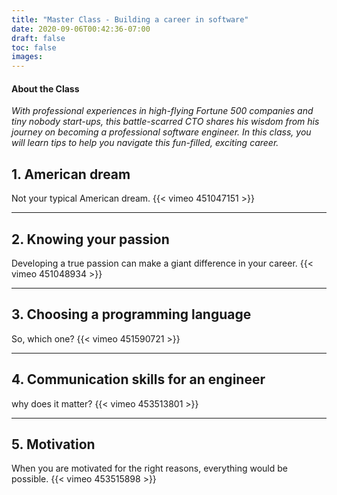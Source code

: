 ```yaml
---
title: "Master Class - Building a career in software"
date: 2020-09-06T00:42:36-07:00
draft: false
toc: false
images:
---
```


#### About the Class
*With professional experiences in high-flying Fortune 500 companies and tiny nobody start-ups, this battle-scarred CTO shares his wisdom from his journey on becoming a professional software engineer. In this class, you will learn tips to help you navigate this fun-filled, exciting career.*

## 1. American dream
Not your typical American dream.
{{< vimeo 451047151 >}} 

----

## 2. Knowing your passion
Developing a true passion can make a giant difference in your career.
{{< vimeo 451048934 >}} 

----

## 3. Choosing a programming language
So, which one?
{{< vimeo 451590721 >}} 

----

## 4. Communication skills for an engineer
why does it matter?
{{< vimeo 453513801 >}} 

----

## 5. Motivation
When you are motivated for the right reasons, everything would be possible.
{{< vimeo 453515898 >}} 